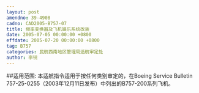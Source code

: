 ```yaml
---
layout: post
amendno: 39-4908
cadno: CAD2005-B757-07
title: 频率变换器及飞机娱乐系统改装
date: 2005-07-05 00:00:00 +0800
effdate: 2005-07-20 00:00:00 +0800
tag: B757
categories: 民航西南地区管理局适航审定处
author: 李锐
---
```


##适用范围:
本适航指令适用于按任何类别审定的，在Boeing Service Bulletin 757-25-0255（2003年12月11日发布）中列出的B757-200系列飞机。

